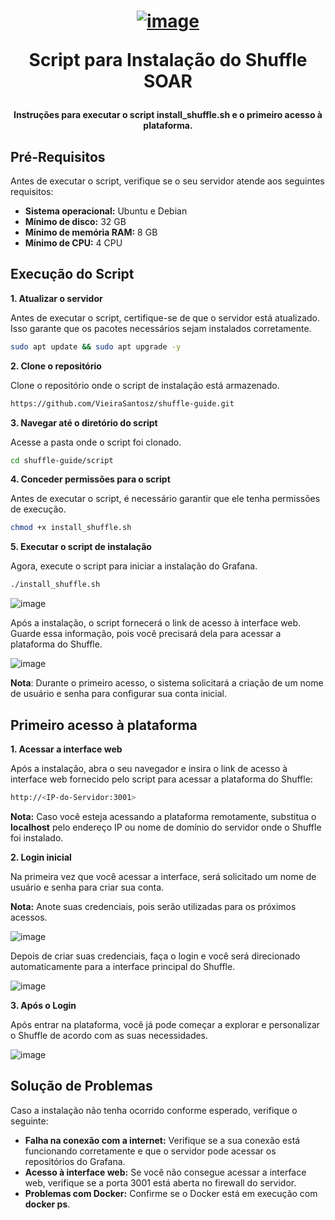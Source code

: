 <h1 align="center">

[![image](https://github.com/Shuffle/Shuffle/blob/main/frontend/public/images/Shuffle_logo_new.png)](https://shuffler.io/)

Script para Instalação do Shuffle SOAR

</h1>

<h4 align="center">

Instruções para executar o script install_shuffle.sh e o primeiro acesso à plataforma. 

</h4>

## Pré-Requisitos

Antes de executar o script, verifique se o seu servidor atende aos seguintes requisitos:

- **Sistema operacional:** Ubuntu e Debian
- **Mínimo de disco:** 32 GB
- **Mínimo de memória RAM:** 8 GB
- **Mínimo de CPU:** 4 CPU


## Execução do Script
**1. Atualizar o servidor**

Antes de executar o script, certifique-se de que o servidor está atualizado. Isso garante que os pacotes necessários sejam instalados corretamente.
```bash
sudo apt update && sudo apt upgrade -y
```

**2. Clone o repositório**

Clone o repositório onde o script de instalação está armazenado.
```bash
https://github.com/VieiraSantosz/shuffle-guide.git
```

**3. Navegar até o diretório do script**

Acesse a pasta onde o script foi clonado.
```bash
cd shuffle-guide/script
```

**4. Conceder permissões para o script**

Antes de executar o script, é necessário garantir que ele tenha permissões de execução.
```bash
chmod +x install_shuffle.sh
```

**5. Executar o script de instalação**

Agora, execute o script para iniciar a instalação do Grafana.
```bash
./install_shuffle.sh
```

![image](https://github.com/user-attachments/assets/14ae505e-8a8d-48a4-b260-f7bfa282653e)


Após a instalação, o script fornecerá o link de acesso à interface web. Guarde essa informação, pois você precisará dela para acessar a plataforma do Shuffle.

![image](https://github.com/user-attachments/assets/ed710890-9ce9-432f-ba07-95325ea54f9f)

**Nota**: Durante o primeiro acesso, o sistema solicitará a criação de um nome de usuário e senha para configurar sua conta inicial.



## Primeiro acesso à plataforma
**1. Acessar a interface web**

Após a instalação, abra o seu navegador e insira o link de acesso à interface web fornecido pelo script para acessar a plataforma do Shuffle:
```bash
http://<IP-do-Servidor:3001>
```
**Nota:** Caso você esteja acessando a plataforma remotamente, substitua o **localhost** pelo endereço IP ou nome de domínio do servidor onde o Shuffle foi instalado.

**2. Login inicial**

Na primeira vez que você acessar a interface, será solicitado um nome de usuário e senha para criar sua conta.

**Nota:** Anote suas credenciais, pois serão utilizadas para os próximos acessos.

![image](https://github.com/user-attachments/assets/3a7e4df0-e982-4c6a-9021-51824d107508)

Depois de criar suas credenciais, faça o login e você será direcionado automaticamente para a interface principal do Shuffle.

![image](https://github.com/user-attachments/assets/975c9638-38ef-4dc5-93a0-bc6296677dea)

**3. Após o Login**

Após entrar na plataforma, você já pode começar a explorar e personalizar o Shuffle de acordo com as suas necessidades.

![image](https://github.com/user-attachments/assets/9b1e01e0-ba1b-469d-a57c-ad431f61fbb5)

## Solução de Problemas
Caso a instalação não tenha ocorrido conforme esperado, verifique o seguinte:

- **Falha na conexão com a internet:** Verifique se a sua conexão está funcionando corretamente e que o servidor pode acessar os repositórios do Grafana.
- **Acesso à interface web:** Se você não consegue acessar a interface web, verifique se a porta 3001 está aberta no firewall do servidor.
- **Problemas com Docker:** Confirme se o Docker está em execução com **docker ps**.
